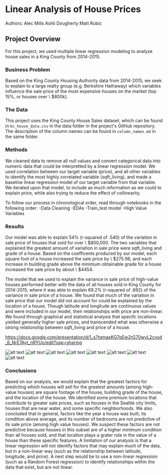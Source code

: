 # Linear Analysis of House Prices

Authors:
Alec Mills
Ashli Dougherty
Matt Rubic

## Project Overview

For this project, we used multiple linear regression modeling to analyze house sales in a King County from 2014-2015.

### Business Problem

Based on the King County Housing Authority data from 2014-2015, we seek to explain to a large realty group (e.g. Berkshire Hathaway) which variables influence the sale price of the most expensive houses on the market (top 15%, or houses over \\ $800k).

### The Data

This project uses the King County House Sales dataset, which can be found in  `kc_house_data.csv` in the data folder in the project's GitHub repository. The description of the column names can be found in `column_names.md` in the same folder.

### Methods

We cleaned data to remove all null values and convert categorical data into numeric data that could be interpretted by a linear regression model. We used correlation between our target variable (price), and all other variables to identify the most highly correlated variable (sqft_living), and made a baseline linear regression model of our target variable from that variable. We iterated upon that model, to include as much information as we could to explain price, while also trying to reduce the effect of collinearity.

To follow our process in chronological order, read through notebooks in the following order:
-Data Cleaning
-EDAs
-Train_test model
-High Value Variables

### Results

Our model was able to explain 54% (r-squared of .540) of the variation in sale price of houses that sold for over \\ $800,000. The two variables that explained the greatest amount of variation in sale price were sqft_living and grade of a house. Based on the coefficents produced by our model, each square foot of a house increased the sale price by \\ $275.98, and each increase in building grade above the minimum obtainable grade for a house increased the sale price by about \\ $4454. 

The model that we used to explain the variance in sale price of high-value houses performed better with the data of all houses sold in King County for 2014-2015, where it was able to explain 69.2% (r-squared of .692) of the variance in sale price of a house. We found that much of the variation in sale price that our model did not account for could be explained by the location of a house. Though latitude and longitude are continuous values and were included in our model, their relationships with price are non-linear. We found through graphical and statistical analysis that specifc locations yielded generally higher sale prices, and transcended what was otherwise a strong relationship between sqft_living and price of a house.

<https://docs.google.com/presentation/d/1_s7tqmaxKG7qEw2rG70wyL2cvsd_6_NrE7Ayt_nRYUo/edit?usp=sharing>

![alt text](https://github.com/mattrubic/dsc-phase-2-project-v2-3/blob/main/images/p2_1.png?raw=true)
![alt text](https://github.com/mattrubic/dsc-phase-2-project-v2-3/blob/main/images/p2_2.png?raw=true)
![alt text](https://github.com/mattrubic/dsc-phase-2-project-v2-3/blob/main/images/p2_3.png?raw=true)
![alt text](https://github.com/mattrubic/dsc-phase-2-project-v2-3/blob/main/images/p2_4.png?raw=true)
![alt text](https://github.com/mattrubic/dsc-phase-2-project-v2-3/blob/main/images/p2_5.png?raw=true)
![alt text](https://github.com/mattrubic/dsc-phase-2-project-v2-3/blob/main/images/p2_6.png?raw=true)
![alt text](https://github.com/mattrubic/dsc-phase-2-project-v2-3/blob/main/images/p2_7.png?raw=true)
![alt text](https://github.com/mattrubic/dsc-phase-2-project-v2-3/blob/main/images/Untitled.png?raw=true)



### Conclusions

Based on our analysis, we would explain that the greatest factors for predicting which houses will sell for the greatest amounts (among high-value houses) are square footage of the house, building grade of the house, and the location of the house. We identified some premium locations that contribute to greater sale prices, such as houses in the Seattle city limits, houses that are near water, and some specific neighborhoods. We also concluded that in general, factors like the year a house was built, its condition above average, and its number of bedrooms are not predictive of its sale price (among high value houses). We suspect these factors are not predictive because houses in this subset are of a higher minimum condition than all houses sold, and that location plays a grater role in the value of a house than these specific features. A limitation of our analysis is that a linear regression will not identify factors that may explain much of the data, but in a non-linear way (such as the relationship between latitude, longitude, and price). A next step would be to use a non-linear regression (such as a Random Forest regression) to identify relationships within the data that exist, but are not linear.